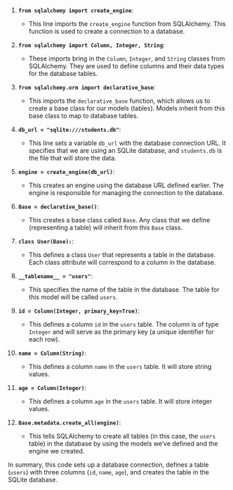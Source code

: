 

1. **`from sqlalchemy import create_engine`**:
   - This line imports the `create_engine` function from SQLAlchemy. This function is used to create a connection to a database.

2. **`from sqlalchemy import Column, Integer, String`**:
   - These imports bring in the `Column`, `Integer`, and `String` classes from SQLAlchemy. They are used to define columns and their data types for the database tables.

3. **`from sqlalchemy.orm import declarative_base`**:
   - This imports the `declarative_base` function, which allows us to create a base class for our models (tables). Models inherit from this base class to map to database tables.

4. **`db_url = "sqlite:///students.db"`**:
   - This line sets a variable `db_url` with the database connection URL. It specifies that we are using an SQLite database, and `students.db` is the file that will store the data.

5. **`engine = create_engine(db_url)`**:
   - This creates an engine using the database URL defined earlier. The engine is responsible for managing the connection to the database.

6. **`Base = declarative_base()`**:
   - This creates a base class called `Base`. Any class that we define (representing a table) will inherit from this `Base` class.

7. **`class User(Base):`**:
   - This defines a class `User` that represents a table in the database. Each class attribute will correspond to a column in the database.

8. **`__tablename__ = "users"`**:
   - This specifies the name of the table in the database. The table for this model will be called `users`.

9. **`id = Column(Integer, primary_key=True)`**:
   - This defines a column `id` in the `users` table. The column is of type `Integer` and will serve as the primary key (a unique identifier for each row).

10. **`name = Column(String)`**:
    - This defines a column `name` in the `users` table. It will store string values.

11. **`age = Column(Integer)`**:
    - This defines a column `age` in the `users` table. It will store integer values.

12. **`Base.metadata.create_all(engine)`**:
    - This tells SQLAlchemy to create all tables (in this case, the `users` table) in the database by using the models we’ve defined and the engine we created.

In summary, this code sets up a database connection, defines a table (`users`) with three columns (`id`, `name`, `age`), and creates the table in the SQLite database.